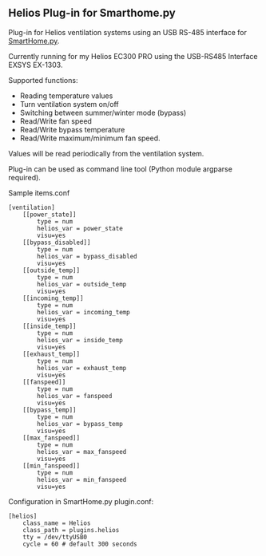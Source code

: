 Helios Plug-in for Smarthome.py
-------------------------------

Plug-in for Helios ventilation systems using an USB RS-485 interface for [SmartHome.py](http://mknx.github.io/smarthome/).

Currently running for my Helios EC300 PRO using the USB-RS485 Interface EXSYS EX-1303.

Supported functions:

* Reading temperature values
* Turn ventilation system on/off
* Switching between summer/winter mode (bypass)
* Read/Write fan speed
* Read/Write bypass temperature
* Read/Write maximum/minimum fan speed.

Values will be read periodically from the ventilation system.

Plug-in can be used as command line tool (Python module argparse required).

Sample items.conf

```
[ventilation]
    [[power_state]]
        type = num
        helios_var = power_state 
        visu=yes
    [[bypass_disabled]]
        type = num
        helios_var = bypass_disabled 
        visu=yes
    [[outside_temp]]
        type = num
        helios_var = outside_temp 
        visu=yes
    [[incoming_temp]]
        type = num
        helios_var = incoming_temp 
        visu=yes
    [[inside_temp]]
        type = num
        helios_var = inside_temp 
        visu=yes
    [[exhaust_temp]]
        type = num
        helios_var = exhaust_temp 
        visu=yes
    [[fanspeed]]
        type = num
        helios_var = fanspeed 
        visu=yes
    [[bypass_temp]]
        type = num
        helios_var = bypass_temp 
        visu=yes
    [[max_fanspeed]]
        type = num
        helios_var = max_fanspeed 
        visu=yes
    [[min_fanspeed]]
        type = num
        helios_var = min_fanspeed 
        visu=yes
```

Configuration in SmartHome.py plugin.conf:

```
[helios]
    class_name = Helios
    class_path = plugins.helios
    tty = /dev/ttyUSB0
    cycle = 60 # default 300 seconds
```

